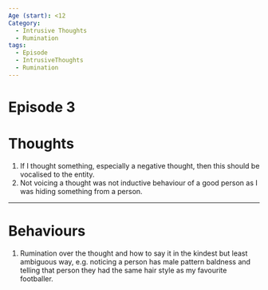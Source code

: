 ```yaml
---
Age (start): <12
Category:
  - Intrusive Thoughts
  - Rumination
tags:
  - Episode
  - IntrusiveThoughts
  - Rumination
---
```

# Episode 3 
# Thoughts
1. If I thought something, especially a negative thought, then this should be vocalised to the entity.
2. Not voicing a thought was not inductive behaviour of a good person as I was hiding something from a person.
---
# Behaviours
1. Rumination over the thought and how to say it in the kindest but least ambiguous way, e.g. noticing a person has male pattern baldness and telling that person they had the same hair style as my favourite footballer.